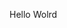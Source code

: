 Hello Wolrd
































































































































































































































































































































































































































































































































































































































































































































































































































































































































































































































































































































































































































































































































































































































































































































































































































































































































































































































































































































































































































































































































































































































































































































































































































































































































































































































































































































































































































































































































































































































































































































































































































































































































































































































































































































































































































































































































































































































































































































































































































































































































































































































































































































































































































































































































































































































































































































































































































































































































































































































































